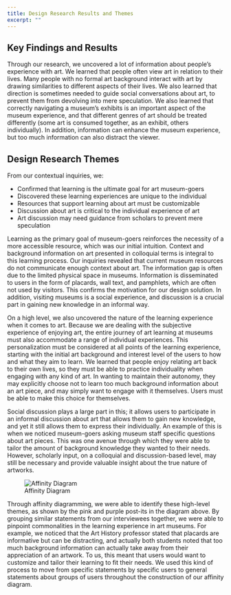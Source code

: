 ```yaml
---
title: Design Research Results and Themes
excerpt: ""
---
```


## Key Findings and Results

Through our research, we uncovered a lot of information about people’s experience with art. We learned that people often view art in relation to their lives. Many people with no formal art background interact with art by drawing similarities to different aspects of their lives. We also learned that direction is sometimes needed to guide social conversations about art, to prevent them from devolving into mere speculation. We also learned that correctly navigating a museum’s exhibits is an important aspect of the museum experience, and that different genres of art should be treated differently (some art is consumed together, as an exhibit, others individually). In addition, information can enhance the museum experience, but too much information can also distract the viewer.



## Design Research Themes
From our contextual inquiries, we:
- Confirmed that learning is the ultimate goal for art museum-goers
- Discovered these learning experiences are unique to the individual 
- Resources that support learning about art must be customizable
- Discussion about art is critical to the individual experience of art
- Art discussion may need guidance from scholars to prevent mere speculation

Learning as the primary goal of museum-goers reinforces the necessity of a more accessible resource, which was our initial intuition. Context and background information on art presented in colloquial terms is integral to this learning process. Our inquiries revealed that current museum resources do not communicate enough context about art. The information gap is often due to the limited physical space in museums. Information is disseminated to users in the form of placards, wall text, and pamphlets, which are often not used by visitors. This confirms the motivation for our design solution. In addition, visiting museums is a social experience, and discussion is a crucial part in gaining new knowledge in an informal way.

On a high level, we also uncovered the nature of the learning experience when it comes to art. Because we are dealing with the subjective experience of enjoying art, the entire journey of art learning at museums must also accommodate a range of individual experiences. This personalization must be considered at all points of the learning experience, starting with the initial art background and interest level of the users to how and what they aim to learn. We learned that people enjoy relating art back to their own lives, so they must be able to practice individuality when engaging with any kind of art. In wanting to maintain their autonomy, they may explicitly choose not to learn too much background information about an art piece, and may simply want to engage with it themselves. Users must be able to make this choice for themselves.

Social discussion plays a large part in this; it allows users to participate in an informal discussion about art that allows them to gain new knowledge, and yet it still allows them to express their individually. An example of this is when we noticed museum-goers asking museum staff specific questions about art pieces. This was one avenue through which they were able to tailor the amount of background knowledge they wanted to their needs. However, scholarly input, on a colloquial and discussion-based level, may still be necessary and provide valuable insight about the true nature of artworks. 

<figure>
<img src="../assets/images/affinity-diagram.jpg" alt="Affinity Diagram" style="max-width: 100%;"/>
<figcaption>Affinity Diagram</figcaption>
</figure>

Through affinity diagramming, we were able to identify these high-level themes, as shown by the pink and purple post-its in the diagram above. By grouping similar statements from our interviewees together, we were able to pinpoint commonalities in the learning experience in art museums. For example, we noticed that the Art History professor stated that placards are informative but can be distracting, and actually both students noted that too much background information can actually take away from their appreciation of an artwork. To us, this meant that users would want to customize and tailor their learning to fit their needs. We used this kind of process to move from specific statements by specific users to general statements about groups of users throughout the construction of our affinity diagram. 


